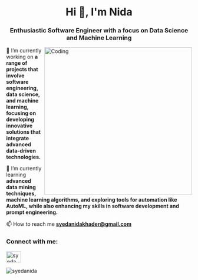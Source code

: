 <h1 align="center">Hi 👋, I'm Nida</h1>

<h3 align="center">Enthusiastic Software Engineer with a focus on Data Science and Machine Learning</h3>

<img align="right" alt="Coding" width="400" src="https://media.istockphoto.com/id/1333284937/vector/muslim-student-girl-with-laptop-studying-young-arab-woman-in-hijab.jpg?s=612x612&w=0&k=20&c=t-CK2Lo9bab2lfstiO2IiMydHGnpzLRIUvxeTGB1eh4=">

🔭 I’m currently working on **a range of projects that involve software engineering, data science, and machine learning, focusing on developing innovative solutions that integrate advanced data-driven technologies.**


🌱 I’m currently learning **advanced data mining techniques, machine learning algorithms, and exploring tools for automation like AutoML, while also enhancing my skills in software development and prompt engineering.**


📫 How to reach me **syedanidakhader@gmail.com**

<h3 align="left">Connect with me:</h3>

<p align="left">

<a href="https://www.linkedin.com/in/syeda-nida-khader-399288209/" target="blank"><img align="center" src="https://raw.githubusercontent.com/rahuldkjain/github-profile-readme-generator/master/src/images/icons/Social/linked-in-alt.svg" alt="syeda nida khader" height="30" width="40" /></a>

</p>

<p><img align="left" src="https://github-readme-stats.vercel.app/api/top-langs?username=syedanida&show_icons=true&locale=en&layout=compact" alt="syedanida" /></p>


